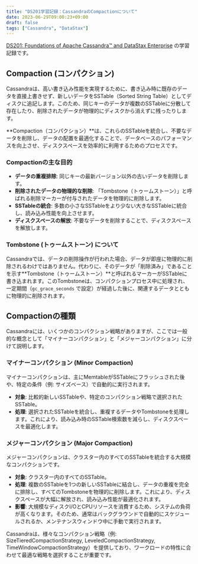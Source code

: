 ```yaml
---
title: "DS201学習記録：CassandraのCompactionについて"
date: 2023-06-29T09:00:23+09:00
draft: false
tags: ["Cassandra", "DataStax"] 
---
```

<!--more-->
[DS201: Foundations of Apache Cassandra™ and DataStax Enterprise](https://www.datastax.com/jp/resources/datasheet/ds201-datastax-enterprise-foundations-apache-cassandratm) の学習記録です。

## Compaction (コンパクション)

Cassandraは、高い書き込み性能を実現するために、書き込み時に既存のデータを直接上書きせず、新しいデータをSSTable（Sorted String Table）としてディスクに追記します。このため、同じキーのデータが複数のSSTableに分散して存在したり、削除されたデータが物理的にディスクから消えずに残ったりします。

**Compaction（コンパクション）**は、これらのSSTableを統合し、不要なデータを削除し、データの配置を最適化することで、データベースのパフォーマンスを向上させ、ディスクスペースを効率的に利用するためのプロセスです。

### Compactionの主な目的

-   **データの重複排除**: 同じキーの最新バージョン以外の古いデータを削除します。
-   **削除されたデータの物理的な削除**: 「Tombstone（トゥームストーン）」と呼ばれる削除マーカーが付与されたデータを物理的に削除します。
-   **SSTableの統合**: 多数の小さなSSTableをより少ない大きなSSTableに統合し、読み込み性能を向上させます。
-   **ディスクスペースの解放**: 不要なデータを削除することで、ディスクスペースを解放します。

### Tombstone (トゥームストーン) について

Cassandraでは、データの削除操作が行われた場合、データが即座に物理的に削除されるわけではありません。代わりに、そのデータが「削除済み」であることを示す**Tombstone（トゥームストーン）**と呼ばれるマーカーがSSTableに書き込まれます。このTombstoneは、コンパクションプロセス中に処理され、一定期間（`gc_grace_seconds` で設定）が経過した後に、関連するデータとともに物理的に削除されます。

## Compactionの種類

Cassandraには、いくつかのコンパクション戦略がありますが、ここでは一般的な概念として「マイナーコンパクション」と「メジャーコンパクション」に分けて説明します。

### マイナーコンパクション (Minor Compaction)

マイナーコンパクションは、主にMemtableがSSTableにフラッシュされた後や、特定の条件（例: サイズベース）で自動的に実行されます。

-   **対象**: 比較的新しいSSTableや、特定のコンパクション戦略で選択されたSSTable。
-   **処理**: 選択されたSSTableを統合し、重複するデータやTombstoneを処理します。これにより、読み込み時のSSTable検索数を減らし、ディスクスペースを最適化します。

### メジャーコンパクション (Major Compaction)

メジャーコンパクションは、クラスター内のすべてのSSTableを統合する大規模なコンパクションです。

-   **対象**: クラスター内のすべてのSSTable。
-   **処理**: 複数のSSTableを1つの新しいSSTableに結合し、データの重複を完全に排除し、すべてのTombstoneを物理的に削除します。これにより、ディスクスペースが大幅に解放され、読み込み性能が最適化されます。
-   **影響**: 大規模なディスクI/OとCPUリソースを消費するため、システムの負荷が高くなります。そのため、通常はバックグラウンドで自動的にスケジュールされるか、メンテナンスウィンドウ中に手動で実行されます。

Cassandraは、様々なコンパクション戦略（例: SizeTieredCompactionStrategy, LeveledCompactionStrategy, TimeWindowCompactionStrategy）を提供しており、ワークロードの特性に合わせて最適な戦略を選択することが重要です。
